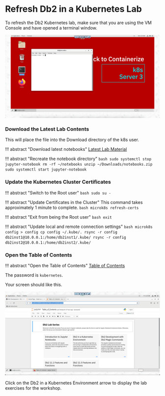 # Refresh Db2 in a Kubernetes Lab

To refresh the Db2 Kubernetes lab, make sure that you are using the VM Console and have opened a terminal window.

![Browser](wxd-images/vmware-terminal-window.png)

### Download the Latest Lab Contents

This will place the file into the Download directory of the k8s user.

!!! abstract "Download latest notebooks" 
    [Latest Lab Material](https://github.com/IBM/db2-summit-lab/raw/main/notebooks.zip)

!!! abstract "Recreate the notebook directory"
    ```bash
    sudo systemctl stop jupyter-notebook
    rm -rf ~/notebooks
    unzip ~/Downloads/notebooks.zip
    sudo systemctl start jupyter-notebook
    ```

### Update the Kubernetes Cluster Certificates

!!! abstract "Switch to the Root user"
    ```bash
    sudo su -
    ```

!!! abstract "Update Certificates in the Cluster"
    This command takes approximately 1 minute to complete.
    ```bash
    microk8s refresh-certs
    ```

!!! abstract "Exit from being the Root user"
    ```bash
    exit
    ```

!!! abstract "Update local and remote connection settings"
    ```bash
    microk8s config > config
    cp config ~/.kube/.
    rsync -r config db2inst1@10.0.0.1:/home/db2inst1/.kube/
    rsync -r config db2inst2@10.0.0.1:/home/db2inst2/.kube/ 
    ```

### Open the Table of Contents
    
!!! abstract "Open the Table of Contents"
    <a href="http://localhost:8888/notebooks/Table_of_Contents.ipynb" target="_blank">Table of Contents</a>

The password is `kubernetes`.

Your screen should like this.

![Browser](wxd-images/table_of_contents.png)

Click on the Db2 in a Kubernetes Environment arrow to display the lab exercises for the workshop.